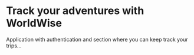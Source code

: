 # Track your adventures with WorldWise

Application with authentication and section where you can keep track your trips...
